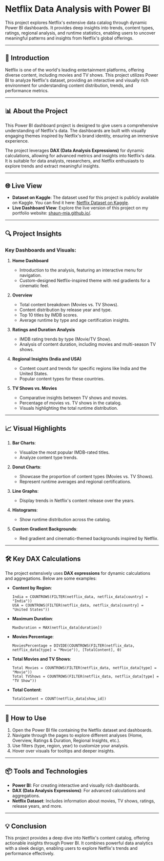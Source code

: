 # Netflix Data Analysis with Power BI  

This project explores Netflix's extensive data catalog through dynamic Power BI dashboards. It provides deep insights into trends, content types, ratings, regional analysis, and runtime statistics, enabling users to uncover meaningful patterns and insights from Netflix's global offerings.

---

## 📖 Introduction  

Netflix is one of the world's leading entertainment platforms, offering diverse content, including movies and TV shows. This project utilizes Power BI to analyze Netflix's dataset, providing an interactive and visually rich environment for understanding content distribution, trends, and performance metrics.

---

## 📊 About the Project  

This Power BI dashboard project is designed to give users a comprehensive understanding of Netflix's data. The dashboards are built with visually engaging themes inspired by Netflix's brand identity, ensuring an immersive experience. 

The project leverages **DAX (Data Analysis Expressions)** for dynamic calculations, allowing for advanced metrics and insights into Netflix's data. It is suitable for data analysts, researchers, and Netflix enthusiasts to explore trends and extract meaningful insights.

---

## 🌐 Live View  

- **Dataset on Kaggle**: The dataset used for this project is publicly available on Kaggle. You can find it here: [Netflix Dataset on Kaggle](https://www.kaggle.com/datasets/shivamb/netflix-shows).  
- **Live Dashboard View**: Explore the live version of this project on my portfolio website: [shaun-mia.github.io/](https://shaun-mia.github.io/).

---

## 🔍 Project Insights  

### Key Dashboards and Visuals:
1. **Home Dashboard**  
   - Introduction to the analysis, featuring an interactive menu for navigation.
   - Custom-designed Netflix-inspired theme with red gradients for a cinematic feel.

2. **Overview**  
   - Total content breakdown (Movies vs. TV Shows).
   - Content distribution by release year and type.
   - Top 10 titles by IMDB scores.
   - Average runtime by type and age certification insights.

3. **Ratings and Duration Analysis**  
   - IMDB rating trends by type (Movie/TV Show).  
   - Analysis of content duration, including movies and multi-season TV shows.  

4. **Regional Insights (India and USA)**  
   - Content count and trends for specific regions like India and the United States.
   - Popular content types for these countries.

5. **TV Shows vs. Movies**  
   - Comparative insights between TV shows and movies.
   - Percentage of movies vs. TV shows in the catalog.
   - Visuals highlighting the total runtime distribution.

---

## 📈 Visual Highlights  

1. **Bar Charts**:  
   - Visualize the most popular IMDB-rated titles.
   - Analyze content type trends.

2. **Donut Charts**:  
   - Showcase the proportion of content types (Movies vs. TV Shows).  
   - Represent runtime averages and regional certifications.

3. **Line Graphs**:  
   - Display trends in Netflix's content release over the years.

4. **Histograms**:  
   - Show runtime distribution across the catalog.  

5. **Custom Gradient Backgrounds**:  
   - Red gradient and cinematic-themed backgrounds inspired by Netflix.

---

## 🛠️ Key DAX Calculations  

The project extensively uses **DAX expressions** for dynamic calculations and aggregations. Below are some examples:

- **Content by Region**:  
  ```DAX
  India = COUNTROWS(FILTER(netflix_data, netflix_data[country] = "India"))
  USA = COUNTROWS(FILTER(netflix_data, netflix_data[country] = "United States"))
  ```

- **Maximum Duration**:  
  ```DAX
  MaxDuration = MAX(netflix_data[duration])
  ```

- **Movies Percentage**:  
  ```DAX
  MoviesPercentage = DIVIDE(COUNTROWS(FILTER(netflix_data, netflix_data[type] = "Movie")), [TotalContent], 0)
  ```

- **Total Movies and TV Shows**:  
  ```DAX
  Total Movies = COUNTROWS(FILTER(netflix_data, netflix_data[type] = "Movie"))
  Total TVShows = COUNTROWS(FILTER(netflix_data, netflix_data[type] = "TV Show"))
  ```

- **Total Content**:  
  ```DAX
  TotalContent = COUNT(netflix_data[show_id])
  ```

---


## 📂 How to Use  

1. Open the Power BI file containing the Netflix dataset and dashboards.  
2. Navigate through the pages to explore different analyses (Home, Overview, Ratings & Duration, Regional Insights, etc.).  
3. Use filters (type, region, year) to customize your analysis.  
4. Hover over visuals for tooltips and deeper insights.  

---

## 📦 Tools and Technologies  

- **Power BI**: For creating interactive and visually rich dashboards.  
- **DAX (Data Analysis Expressions)**: For advanced calculations and aggregations.  
- **Netflix Dataset**: Includes information about movies, TV shows, ratings, release years, and more.

---

## 💡 Conclusion  

This project provides a deep dive into Netflix's content catalog, offering actionable insights through Power BI. It combines powerful data analytics with a sleek design, enabling users to explore Netflix's trends and performance effectively.  
